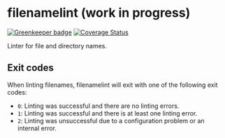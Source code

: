 # filenamelint (work in progress)

[![Greenkeeper badge](https://badges.greenkeeper.io/bigsergey/filenamelint.svg)](https://greenkeeper.io/)
[![Coverage Status](https://coveralls.io/repos/github/bigsergey/filenamelint/badge.svg)](https://coveralls.io/github/bigsergey/filenamelint)

Linter for file and directory names.

## Exit codes

When linting filenames, filenamelint will exit with one of the following exit codes:

* `0`: Linting was successful and there are no linting errors.
* `1`: Linting was successful and there is at least one linting error.
* `2`: Linting was unsuccessful due to a configuration problem or an internal error.
